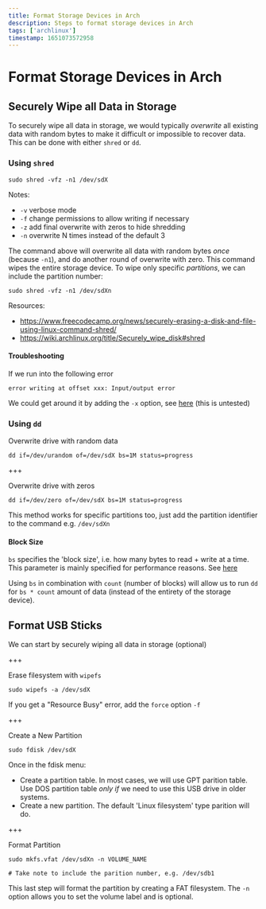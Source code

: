 ```yaml
---
title: Format Storage Devices in Arch
description: Steps to format storage devices in Arch
tags: ['archlinux']
timestamp: 1651073572958
---
```


# Format Storage Devices in Arch

## Securely Wipe all Data in Storage

To securely wipe all data in storage, we would typically _overwrite_ all existing data with random bytes to make it difficult or impossible to recover data. This can be done with either `shred` or `dd`.

### Using `shred`

```
sudo shred -vfz -n1 /dev/sdX
```

Notes:

- `-v` verbose mode
- `-f` change permissions to allow writing if necessary
- `-z` add final overwrite with zeros to hide shredding
- `-n` overwrite N times instead of the default 3

The command above will overwrite all data with random bytes _once_ (because `-n1`), and do another round of overwrite with zero. This command wipes the entire storage device. To wipe only specific _partitions_, we can include the partition number:

```
sudo shred -vfz -n1 /dev/sdXn
```

Resources:

- <https://www.freecodecamp.org/news/securely-erasing-a-disk-and-file-using-linux-command-shred/>
- <https://wiki.archlinux.org/title/Securely_wipe_disk#shred>

#### Troubleshooting

If we run into the following error

```
error writing at offset xxx: Input/output error
```

We could get around it by adding the `-x` option, see [here](https://www.linuxquestions.org/questions/linux-general-1/problem-wiping-a-drive-with-shred-command-645258/#post5383350) (this is untested)

### Using `dd`

Overwrite drive with random data

```
dd if=/dev/urandom of=/dev/sdX bs=1M status=progress
```

+++

Overwrite drive with zeros

```
dd if=/dev/zero of=/dev/sdX bs=1M status=progress
```

This method works for specific partitions too, just add the partition identifier to the command e.g. `/dev/sdXn`

#### Block Size

`bs` specifies the 'block size', i.e. how many bytes to read + write at a time. This parameter is mainly specified for performance reasons. See [here](https://serverfault.com/a/650138)

Using `bs` in combination with `count` (number of blocks) will allow us to run `dd` for `bs * count` amount of data (instead of the entirety of the storage device).

## Format USB Sticks

We can start by securely wiping all data in storage (optional)

+++

Erase filesystem with `wipefs`

```
sudo wipefs -a /dev/sdX
```

If you get a "Resource Busy" error, add the `force` option `-f`

+++

Create a New Partition

```
sudo fdisk /dev/sdX
```

Once in the fdisk menu:

- Create a partition table. In most cases, we will use GPT parition table. Use DOS partition table _only if_ we need to use this USB drive in older systems.
- Create a new partition. The default 'Linux filesystem' type parition will do.

+++

Format Partition

```
sudo mkfs.vfat /dev/sdXn -n VOLUME_NAME

# Take note to include the parition number, e.g. /dev/sdb1
```

This last step will format the partition by creating a FAT filesystem. The `-n` option allows you to set the volume label and is optional.

<PostDate />
<PageTags />
